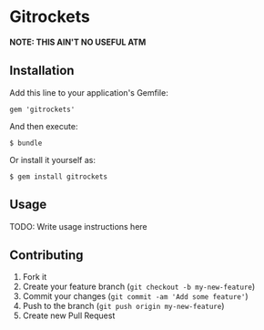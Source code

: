 # Gitrockets

**NOTE: THIS AIN'T NO USEFUL ATM**

## Installation

Add this line to your application's Gemfile:

    gem 'gitrockets'

And then execute:

    $ bundle

Or install it yourself as:

    $ gem install gitrockets

## Usage

TODO: Write usage instructions here

## Contributing

1. Fork it
2. Create your feature branch (`git checkout -b my-new-feature`)
3. Commit your changes (`git commit -am 'Add some feature'`)
4. Push to the branch (`git push origin my-new-feature`)
5. Create new Pull Request
